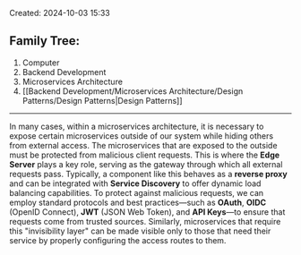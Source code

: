 Created: 2024-10-03 15:33
## Family Tree:
1. Computer
2. Backend Development
3. Microservices Architecture
4. [[Backend Development/Microservices Architecture/Design Patterns/Design Patterns|Design Patterns]]
-- -
In many cases, within a microservices architecture, it is necessary to expose certain microservices outside of our system while hiding others from external access. The microservices that are exposed to the outside must be protected from malicious client requests. This is where the **Edge Server** plays a key role, serving as the gateway through which all external requests pass.
Typically, a component like this behaves as a **reverse proxy** and can be integrated with **Service Discovery** to offer dynamic load balancing capabilities.
To protect against malicious requests, we can employ standard protocols and best practices—such as **OAuth**, **OIDC** (OpenID Connect), **JWT** (JSON Web Token), and **API Keys**—to ensure that requests come from trusted sources. Similarly, microservices that require this "invisibility layer" can be made visible only to those that need their service by properly configuring the access routes to them.